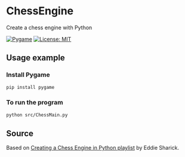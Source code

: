 # ChessEngine
Create a chess engine with Python

[![Pygame](https://img.shields.io/badge/Pygame-v2.5.2-green.svg)](https://www.pygame.org/wiki/about)
[![License: MIT](https://img.shields.io/badge/License-MIT-brown.svg)](https://opensource.org/licenses/MIT)
## Usage example
### Install Pygame
```sh
pip install pygame
```
### To run the program
```sh
python src/ChessMain.py
```
## Source
Based on [Creating a Chess Engine in Python playlist](https://youtube.com/playlist?list=PLBwF487qi8MGU81nDGaeNE1EnNEPYWKY_&si=aaGqj99yB2HxHcLi) by Eddie Sharick.
